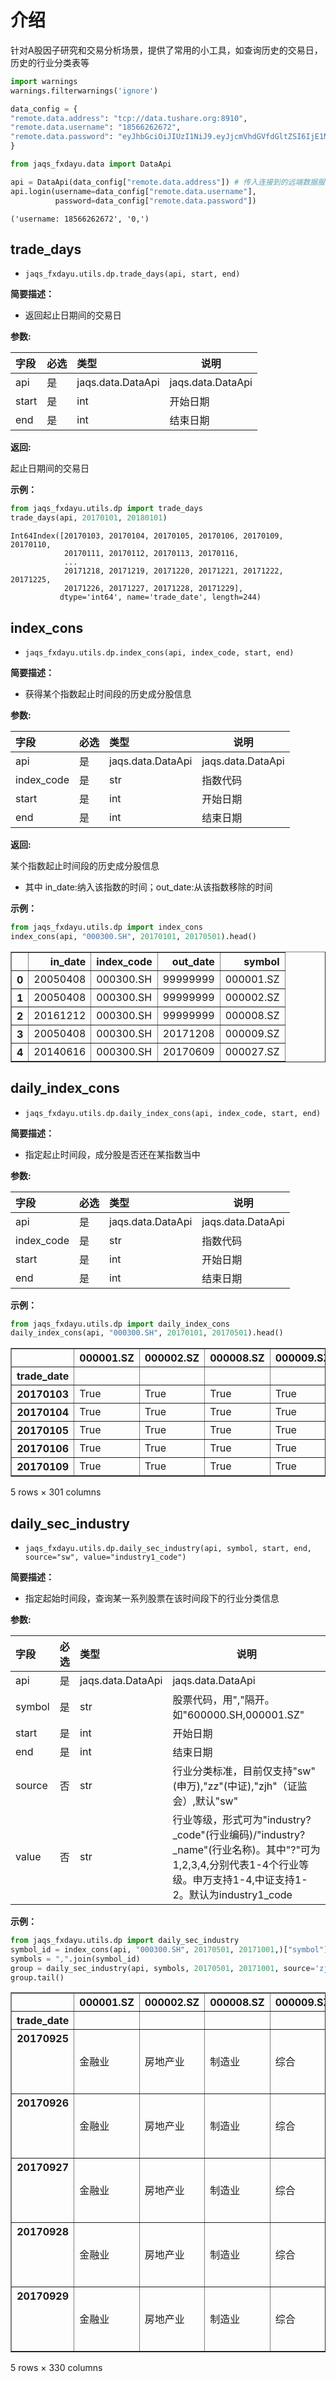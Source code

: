 
# 介绍
针对A股因子研究和交易分析场景，提供了常用的小工具，如查询历史的交易日，历史的行业分类表等


```python
import warnings
warnings.filterwarnings('ignore')
```


```python
data_config = {
"remote.data.address": "tcp://data.tushare.org:8910",
"remote.data.username": "18566262672",
"remote.data.password": "eyJhbGciOiJIUzI1NiJ9.eyJjcmVhdGVfdGltZSI6IjE1MTI3MDI3NTAyMTIiLCJpc3MiOiJhdXRoMCIsImlkIjoiMTg1NjYyNjI2NzIifQ.O_-yR0zYagrLRvPbggnru1Rapk4kiyAzcwYt2a3vlpM"
}

from jaqs_fxdayu.data import DataApi

api = DataApi(data_config["remote.data.address"]) # 传入连接到的远端数据服务器的tcp地址
api.login(username=data_config["remote.data.username"],
          password=data_config["remote.data.password"])
```




    ('username: 18566262672', '0,')



## trade_days
- ` jaqs_fxdayu.utils.dp.trade_days(api, start, end) `

**简要描述：**

- 返回起止日期间的交易日

**参数:**

|字段|必选|类型|说明|
|:----    |:---|:----- |-----   |
|api |是| jaqs.data.DataApi |jaqs.data.DataApi|
|start |是|int |开始日期|
|end |是|int |结束日期|

**返回:**

起止日期间的交易日

**示例：**


```python
from jaqs_fxdayu.utils.dp import trade_days
trade_days(api, 20170101, 20180101)
```




    Int64Index([20170103, 20170104, 20170105, 20170106, 20170109, 20170110,
                20170111, 20170112, 20170113, 20170116,
                ...
                20171218, 20171219, 20171220, 20171221, 20171222, 20171225,
                20171226, 20171227, 20171228, 20171229],
               dtype='int64', name='trade_date', length=244)



## index_cons
- ` jaqs_fxdayu.utils.dp.index_cons(api, index_code, start, end) `

**简要描述：**

- 获得某个指数起止时间段的历史成分股信息

**参数:**

|字段|必选|类型|说明|
|:----    |:---|:----- |-----   |
|api |是| jaqs.data.DataApi |jaqs.data.DataApi|
|index_code |是| str |指数代码|
|start |是|int |开始日期|
|end |是|int |结束日期|

**返回:**

某个指数起止时间段的历史成分股信息

- 其中 in_date:纳入该指数的时间；out_date:从该指数移除的时间

**示例：**


```python
from jaqs_fxdayu.utils.dp import index_cons
index_cons(api, "000300.SH", 20170101, 20170501).head()
```




<div>
<style>
    .dataframe thead tr:only-child th {
        text-align: right;
    }

    .dataframe thead th {
        text-align: left;
    }

    .dataframe tbody tr th {
        vertical-align: top;
    }
</style>
<table border="1" class="dataframe">
  <thead>
    <tr style="text-align: right;">
      <th></th>
      <th>in_date</th>
      <th>index_code</th>
      <th>out_date</th>
      <th>symbol</th>
    </tr>
  </thead>
  <tbody>
    <tr>
      <th>0</th>
      <td>20050408</td>
      <td>000300.SH</td>
      <td>99999999</td>
      <td>000001.SZ</td>
    </tr>
    <tr>
      <th>1</th>
      <td>20050408</td>
      <td>000300.SH</td>
      <td>99999999</td>
      <td>000002.SZ</td>
    </tr>
    <tr>
      <th>2</th>
      <td>20161212</td>
      <td>000300.SH</td>
      <td>99999999</td>
      <td>000008.SZ</td>
    </tr>
    <tr>
      <th>3</th>
      <td>20050408</td>
      <td>000300.SH</td>
      <td>20171208</td>
      <td>000009.SZ</td>
    </tr>
    <tr>
      <th>4</th>
      <td>20140616</td>
      <td>000300.SH</td>
      <td>20170609</td>
      <td>000027.SZ</td>
    </tr>
  </tbody>
</table>
</div>



## daily_index_cons
- ` jaqs_fxdayu.utils.dp.daily_index_cons(api, index_code, start, end) `

**简要描述：**

- 指定起止时间段，成分股是否还在某指数当中

**参数:**

|字段|必选|类型|说明|
|:----    |:---|:----- |-----   |
|api |是| jaqs.data.DataApi |jaqs.data.DataApi|
|index_code |是| str |指数代码|
|start |是|int |开始日期|
|end |是|int |结束日期|

**示例：**


```python
from jaqs_fxdayu.utils.dp import daily_index_cons
daily_index_cons(api, "000300.SH", 20170101, 20170501).head()
```




<div>
<style>
    .dataframe thead tr:only-child th {
        text-align: right;
    }

    .dataframe thead th {
        text-align: left;
    }

    .dataframe tbody tr th {
        vertical-align: top;
    }
</style>
<table border="1" class="dataframe">
  <thead>
    <tr style="text-align: right;">
      <th></th>
      <th>000001.SZ</th>
      <th>000002.SZ</th>
      <th>000008.SZ</th>
      <th>000009.SZ</th>
      <th>000027.SZ</th>
      <th>000039.SZ</th>
      <th>000060.SZ</th>
      <th>000061.SZ</th>
      <th>000063.SZ</th>
      <th>000069.SZ</th>
      <th>...</th>
      <th>601933.SH</th>
      <th>601939.SH</th>
      <th>601958.SH</th>
      <th>601985.SH</th>
      <th>601988.SH</th>
      <th>601989.SH</th>
      <th>601998.SH</th>
      <th>603000.SH</th>
      <th>603885.SH</th>
      <th>603993.SH</th>
    </tr>
    <tr>
      <th>trade_date</th>
      <th></th>
      <th></th>
      <th></th>
      <th></th>
      <th></th>
      <th></th>
      <th></th>
      <th></th>
      <th></th>
      <th></th>
      <th></th>
      <th></th>
      <th></th>
      <th></th>
      <th></th>
      <th></th>
      <th></th>
      <th></th>
      <th></th>
      <th></th>
      <th></th>
    </tr>
  </thead>
  <tbody>
    <tr>
      <th>20170103</th>
      <td>True</td>
      <td>True</td>
      <td>True</td>
      <td>True</td>
      <td>True</td>
      <td>True</td>
      <td>True</td>
      <td>True</td>
      <td>True</td>
      <td>True</td>
      <td>...</td>
      <td>True</td>
      <td>True</td>
      <td>True</td>
      <td>True</td>
      <td>True</td>
      <td>True</td>
      <td>True</td>
      <td>True</td>
      <td>True</td>
      <td>True</td>
    </tr>
    <tr>
      <th>20170104</th>
      <td>True</td>
      <td>True</td>
      <td>True</td>
      <td>True</td>
      <td>True</td>
      <td>True</td>
      <td>True</td>
      <td>True</td>
      <td>True</td>
      <td>True</td>
      <td>...</td>
      <td>True</td>
      <td>True</td>
      <td>True</td>
      <td>True</td>
      <td>True</td>
      <td>True</td>
      <td>True</td>
      <td>True</td>
      <td>True</td>
      <td>True</td>
    </tr>
    <tr>
      <th>20170105</th>
      <td>True</td>
      <td>True</td>
      <td>True</td>
      <td>True</td>
      <td>True</td>
      <td>True</td>
      <td>True</td>
      <td>True</td>
      <td>True</td>
      <td>True</td>
      <td>...</td>
      <td>True</td>
      <td>True</td>
      <td>True</td>
      <td>True</td>
      <td>True</td>
      <td>True</td>
      <td>True</td>
      <td>True</td>
      <td>True</td>
      <td>True</td>
    </tr>
    <tr>
      <th>20170106</th>
      <td>True</td>
      <td>True</td>
      <td>True</td>
      <td>True</td>
      <td>True</td>
      <td>True</td>
      <td>True</td>
      <td>True</td>
      <td>True</td>
      <td>True</td>
      <td>...</td>
      <td>True</td>
      <td>True</td>
      <td>True</td>
      <td>True</td>
      <td>True</td>
      <td>True</td>
      <td>True</td>
      <td>True</td>
      <td>True</td>
      <td>True</td>
    </tr>
    <tr>
      <th>20170109</th>
      <td>True</td>
      <td>True</td>
      <td>True</td>
      <td>True</td>
      <td>True</td>
      <td>True</td>
      <td>True</td>
      <td>True</td>
      <td>True</td>
      <td>True</td>
      <td>...</td>
      <td>True</td>
      <td>True</td>
      <td>True</td>
      <td>True</td>
      <td>True</td>
      <td>True</td>
      <td>True</td>
      <td>True</td>
      <td>True</td>
      <td>True</td>
    </tr>
  </tbody>
</table>
<p>5 rows × 301 columns</p>
</div>



## daily_sec_industry
- ` jaqs_fxdayu.utils.dp.daily_sec_industry(api, symbol, start, end, source="sw", value="industry1_code") `

**简要描述：**

- 指定起始时间段，查询某一系列股票在该时间段下的行业分类信息

**参数:**

|字段|必选|类型|说明|
|:----    |:---|:----- |-----   |
|api |是| jaqs.data.DataApi |jaqs.data.DataApi|
|symbol |是| str |股票代码，用","隔开。如"600000.SH,000001.SZ"|
|start |是|int |开始日期|
|end |是|int |结束日期|
|source |否|str |行业分类标准，目前仅支持"sw"(申万),"zz"(中证),"zjh"（证监会）,默认"sw"|
|value |否|str |行业等级，形式可为"industry?_code"(行业编码)/"industry?_name"(行业名称)。其中"?"可为1,2,3,4,分别代表1-4个行业等级。申万支持1-4,中证支持1-2。默认为industry1_code|

**示例：**


```python
from jaqs_fxdayu.utils.dp import daily_sec_industry
symbol_id = index_cons(api, "000300.SH", 20170501, 20171001,)["symbol"].dropna()
symbols = ",".join(symbol_id)
group = daily_sec_industry(api, symbols, 20170501, 20171001, source='zjh', value="industry1_name")
group.tail()
```




<div>
<style>
    .dataframe thead tr:only-child th {
        text-align: right;
    }

    .dataframe thead th {
        text-align: left;
    }

    .dataframe tbody tr th {
        vertical-align: top;
    }
</style>
<table border="1" class="dataframe">
  <thead>
    <tr style="text-align: right;">
      <th></th>
      <th>000001.SZ</th>
      <th>000002.SZ</th>
      <th>000008.SZ</th>
      <th>000009.SZ</th>
      <th>000027.SZ</th>
      <th>000039.SZ</th>
      <th>000060.SZ</th>
      <th>000061.SZ</th>
      <th>000063.SZ</th>
      <th>000069.SZ</th>
      <th>...</th>
      <th>601988.SH</th>
      <th>601989.SH</th>
      <th>601992.SH</th>
      <th>601997.SH</th>
      <th>601998.SH</th>
      <th>603000.SH</th>
      <th>603160.SH</th>
      <th>603858.SH</th>
      <th>603885.SH</th>
      <th>603993.SH</th>
    </tr>
    <tr>
      <th>trade_date</th>
      <th></th>
      <th></th>
      <th></th>
      <th></th>
      <th></th>
      <th></th>
      <th></th>
      <th></th>
      <th></th>
      <th></th>
      <th></th>
      <th></th>
      <th></th>
      <th></th>
      <th></th>
      <th></th>
      <th></th>
      <th></th>
      <th></th>
      <th></th>
      <th></th>
    </tr>
  </thead>
  <tbody>
    <tr>
      <th>20170925</th>
      <td>金融业</td>
      <td>房地产业</td>
      <td>制造业</td>
      <td>综合</td>
      <td>电力、热力、燃气及水生产和供应业</td>
      <td>制造业</td>
      <td>制造业</td>
      <td>租赁和商务服务业</td>
      <td>制造业</td>
      <td>水利、环境和公共设施管理业</td>
      <td>...</td>
      <td>金融业</td>
      <td>制造业</td>
      <td>制造业</td>
      <td>金融业</td>
      <td>金融业</td>
      <td>信息传输、软件和信息技术服务业</td>
      <td>制造业</td>
      <td>制造业</td>
      <td>交通运输、仓储和邮政业</td>
      <td>采矿业</td>
    </tr>
    <tr>
      <th>20170926</th>
      <td>金融业</td>
      <td>房地产业</td>
      <td>制造业</td>
      <td>综合</td>
      <td>电力、热力、燃气及水生产和供应业</td>
      <td>制造业</td>
      <td>制造业</td>
      <td>租赁和商务服务业</td>
      <td>制造业</td>
      <td>水利、环境和公共设施管理业</td>
      <td>...</td>
      <td>金融业</td>
      <td>制造业</td>
      <td>制造业</td>
      <td>金融业</td>
      <td>金融业</td>
      <td>信息传输、软件和信息技术服务业</td>
      <td>制造业</td>
      <td>制造业</td>
      <td>交通运输、仓储和邮政业</td>
      <td>采矿业</td>
    </tr>
    <tr>
      <th>20170927</th>
      <td>金融业</td>
      <td>房地产业</td>
      <td>制造业</td>
      <td>综合</td>
      <td>电力、热力、燃气及水生产和供应业</td>
      <td>制造业</td>
      <td>制造业</td>
      <td>租赁和商务服务业</td>
      <td>制造业</td>
      <td>水利、环境和公共设施管理业</td>
      <td>...</td>
      <td>金融业</td>
      <td>制造业</td>
      <td>制造业</td>
      <td>金融业</td>
      <td>金融业</td>
      <td>信息传输、软件和信息技术服务业</td>
      <td>制造业</td>
      <td>制造业</td>
      <td>交通运输、仓储和邮政业</td>
      <td>采矿业</td>
    </tr>
    <tr>
      <th>20170928</th>
      <td>金融业</td>
      <td>房地产业</td>
      <td>制造业</td>
      <td>综合</td>
      <td>电力、热力、燃气及水生产和供应业</td>
      <td>制造业</td>
      <td>制造业</td>
      <td>租赁和商务服务业</td>
      <td>制造业</td>
      <td>水利、环境和公共设施管理业</td>
      <td>...</td>
      <td>金融业</td>
      <td>制造业</td>
      <td>制造业</td>
      <td>金融业</td>
      <td>金融业</td>
      <td>信息传输、软件和信息技术服务业</td>
      <td>制造业</td>
      <td>制造业</td>
      <td>交通运输、仓储和邮政业</td>
      <td>采矿业</td>
    </tr>
    <tr>
      <th>20170929</th>
      <td>金融业</td>
      <td>房地产业</td>
      <td>制造业</td>
      <td>综合</td>
      <td>电力、热力、燃气及水生产和供应业</td>
      <td>制造业</td>
      <td>制造业</td>
      <td>租赁和商务服务业</td>
      <td>制造业</td>
      <td>水利、环境和公共设施管理业</td>
      <td>...</td>
      <td>金融业</td>
      <td>制造业</td>
      <td>制造业</td>
      <td>金融业</td>
      <td>金融业</td>
      <td>信息传输、软件和信息技术服务业</td>
      <td>制造业</td>
      <td>制造业</td>
      <td>交通运输、仓储和邮政业</td>
      <td>采矿业</td>
    </tr>
  </tbody>
</table>
<p>5 rows × 330 columns</p>
</div>


